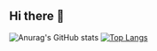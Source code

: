 ## Hi there 👋

![Anurag's GitHub stats](https://github-readme-stats.vercel.app/api?username=kgwiazdak&show_icons=true&theme=tokyonight)
[![Top Langs](https://github-readme-stats.vercel.app/api/top-langs/?username=kgwiazdak&show_icons=true&theme=tokyonight)](https://github.com/anuraghazra/github-readme-stats)
<!--
**kgwiazdak/kgwiazdak** is a ✨ _special_ ✨ repository because its `README.md` (this file) appears on your GitHub profile.

Here are some ideas to get you started:

- 🔭 I’m currently working on ...
- 🌱 I’m currently learning ...
- 👯 I’m looking to collaborate on ...
- 🤔 I’m looking for help with ...
- 💬 Ask me about ...
- 📫 How to reach me: ...
- 😄 Pronouns: ...
- ⚡ Fun fact: ...
-->
